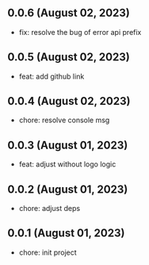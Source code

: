 ## 0.0.6 (August 02, 2023)

- fix: resolve the bug of error api prefix

## 0.0.5 (August 02, 2023)

- feat: add github link

## 0.0.4 (August 02, 2023)

- chore: resolve console msg

## 0.0.3 (August 01, 2023)

- feat: adjust without logo logic

## 0.0.2 (August 01, 2023)

- chore: adjust deps

## 0.0.1 (August 01, 2023)

- chore: init project

